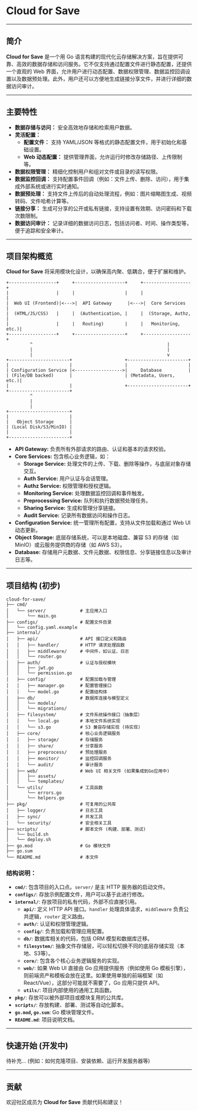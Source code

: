 # Cloud for Save

-----

## 简介

**Cloud for Save** 是一个用 Go 语言构建的现代化云存储解决方案，旨在提供可靠、高效的数据存储和访问服务。它不仅支持通过配置文件进行静态配置，还提供一个直观的 Web 界面，允许用户进行动态配置、数据权限管理、数据监控回调设置以及数据预处理。此外，用户还可以方便地生成链接分享文件，并进行详细的数据访问审计。

-----

## 主要特性

  * **数据存储与访问：** 安全高效地存储和检索用户数据。
  * **灵活配置：**
      * **配置文件：** 支持 YAML/JSON 等格式的静态配置文件，用于初始化和基础设置。
      * **Web 动态配置：** 提供管理界面，允许运行时修改存储路径、上传限制等。
  * **数据权限管理：** 精细化控制用户和组对文件或目录的读写权限。
  * **数据监控回调：** 支持配置事件回调（例如：文件上传、删除、访问），用于集成外部系统或进行实时通知。
  * **数据预处理：** 支持文件上传后的自动处理流程，例如：图片缩略图生成、视频转码、文件哈希计算等。
  * **链接分享：** 生成可分享的公开或私有链接，支持设置有效期、访问密码和下载次数限制。
  * **数据访问审计：** 记录详细的数据访问日志，包括访问者、时间、操作类型等，便于追踪和安全审计。

-----

## 项目架构概览

**Cloud for Save** 将采用模块化设计，以确保高内聚、低耦合，便于扩展和维护。

```
+------------------+     +-------------------+     +------------------+
|                  |     |                   |     |                  |
|  Web UI (Frontend)|<--->|  API Gateway      |<--->|  Core Services   |
|  (HTML/JS/CSS)   |     |  (Authentication, |     |  (Storage, Authz, |
|                  |     |   Routing)        |     |   Monitoring, etc.)|
+------------------+     +-------------------+     +------------------+
         ^                                                   |
         |                                                   |
         |                                                   v
+-----------------------+                    +-----------------------+
|                       |                    |                       |
| Configuration Service |<------------------>|     Database          |
| (File/DB backed)      |                    | (Metadata, Users, etc.)|
|                       |                    +-----------------------+
+-----------------------+
         ^
         |
         |
+-----------------------+
|                       |
|   Object Storage      |
| (Local Disk/S3/MinIO) |
|                       |
+-----------------------+
```

  * **API Gateway:** 负责所有外部请求的路由、认证和基本的请求校验。
  * **Core Services:** 包含核心业务逻辑，如：
      * **Storage Service:** 处理文件的上传、下载、删除等操作，与底层对象存储交互。
      * **Auth Service:** 用户认证与会话管理。
      * **Authz Service:** 权限管理和授权逻辑。
      * **Monitoring Service:** 处理数据监控回调和事件触发。
      * **Preprocessing Service:** 队列和执行数据预处理任务。
      * **Sharing Service:** 生成和管理分享链接。
      * **Audit Service:** 记录所有数据访问和操作日志。
  * **Configuration Service:** 统一管理所有配置，支持从文件加载和通过 Web UI 动态更新。
  * **Object Storage:** 底层存储系统，可以是本地磁盘、兼容 S3 的存储（如 MinIO）或云服务提供商的存储（如 AWS S3）。
  * **Database:** 存储用户元数据、文件元数据、权限信息、分享链接信息以及审计日志等。

-----

## 项目结构 (初步)

```
cloud-for-save/
├── cmd/
│   └── server/             # 主应用入口
│       └── main.go
├── configs/                # 配置文件目录
│   └── config.yaml.example
├── internal/
│   ├── api/                # API 接口定义和路由
│   │   ├── handler/        # HTTP 请求处理函数
│   │   ├── middleware/     # 中间件，如认证、日志
│   │   └── router.go
│   ├── auth/               # 认证与授权模块
│   │   ├── jwt.go
│   │   └── permission.go
│   ├── config/             # 配置加载与管理
│   │   ├── manager.go      # 配置管理接口
│   │   └── model.go        # 配置结构体
│   ├── db/                 # 数据库连接与模型定义
│   │   └── models/
│   │   └── migrations/
│   ├── filesystem/         # 文件系统操作接口（抽象层）
│   │   └── local.go        # 本地文件系统实现
│   │   └── s3.go           # S3 兼容存储实现 (待实现)
│   ├── core/               # 核心业务逻辑服务
│   │   ├── storage/        # 存储服务
│   │   ├── share/          # 分享服务
│   │   ├── preprocess/     # 预处理服务
│   │   ├── monitor/        # 监控回调服务
│   │   └── audit/          # 审计服务
│   ├── web/                # Web UI 相关文件 (如果集成到Go应用中)
│   │   ├── assets/
│   │   └── templates/
│   └── utils/              # 工具函数
│       └── errors.go
│       └── helpers.go
├── pkg/                    # 可复用的公共库
│   ├── logger/             # 日志工具
│   ├── sync/               # 并发工具
│   └── security/           # 安全相关工具
├── scripts/                # 脚本文件 (构建、部署、测试)
│   └── build.sh
│   └── deploy.sh
├── go.mod                  # Go 模块文件
├── go.sum
└── README.md               # 本文件
```

### 结构说明：

  * **`cmd/`**: 包含项目的入口点。`server/` 是主 HTTP 服务器的启动文件。
  * **`configs/`**: 存放示例配置文件，用户可以基于此进行修改。
  * **`internal/`**: 存放项目的私有代码，外部不应直接引用。
      * **`api/`**: 定义 HTTP API 接口。`handler` 处理具体请求，`middleware` 负责公共逻辑，`router` 定义路由。
      * **`auth/`**: 认证和权限管理逻辑。
      * **`config/`**: 负责加载和管理应用配置。
      * **`db/`**: 数据库相关的代码，包括 ORM 模型和数据库迁移。
      * **`filesystem/`**: 抽象文件存储层，可以轻松切换不同的底层存储实现（本地、S3等）。
      * **`core/`**: 包含各个核心业务逻辑服务的实现。
      * **`web/`**: 如果 Web UI 直接由 Go 应用提供服务（例如使用 Go 模板引擎），则前端资产和模板会放在这里。如果使用单独的前端框架（如 React/Vue），这部分可能就不需要了，Go 应用只提供 API。
      * **`utils/`**: 项目内部使用的通用工具函数。
  * **`pkg/`**: 存放可以被外部项目或模块复用的公共库。
  * **`scripts/`**: 存放构建、部署、测试等自动化脚本。
  * **`go.mod`, `go.sum`**: Go 模块管理文件。
  * **`README.md`**: 项目说明文档。

-----

## 快速开始 (开发中)

待补充... (例如：如何克隆项目、安装依赖、运行开发服务器等)

-----

## 贡献

欢迎社区成员为 **Cloud for Save** 贡献代码和建议！
